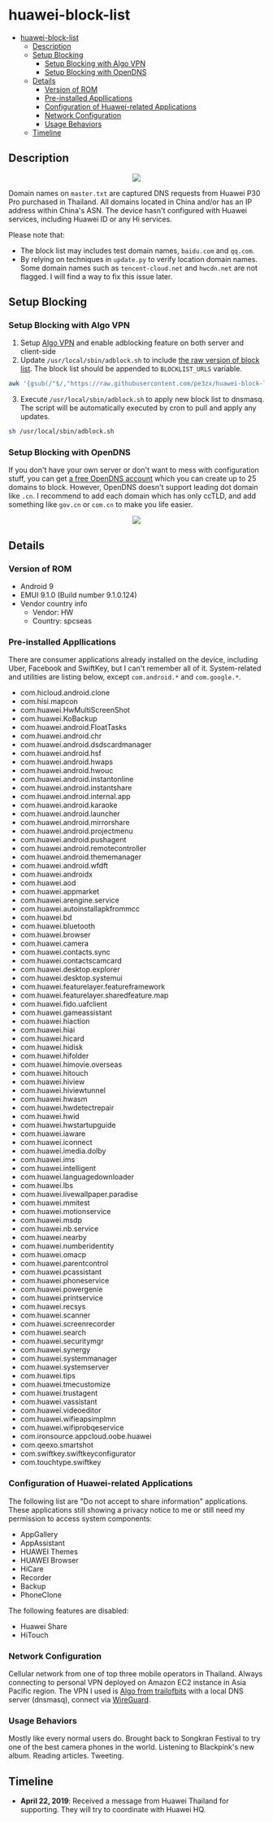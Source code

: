 # huawei-block-list

- [huawei-block-list](#huawei-block-list)
  - [Description](#description)
  - [Setup Blocking](#setup-blocking)
    - [Setup Blocking with Algo VPN](#setup-blocking-with-algo-vpn)
    - [Setup Blocking with OpenDNS](#setup-blocking-with-opendns)
  - [Details](#details)
    - [Version of ROM](#version-of-rom)
    - [Pre-installed Appllications](#pre-installed-appllications)
    - [Configuration of Huawei-related Applications](#configuration-of-huawei-related-applications)
    - [Network Configuration](#network-configuration)
    - [Usage Behaviors](#usage-behaviors)
  - [Timeline](#timeline)

## Description

<p align="center"><img src ="img/dnsmasq.jpg" /></p>

Domain names on `master.txt` are captured DNS requests from Huawei P30 Pro purchased in Thailand. All domains located in China and/or has an IP address within China's ASN. The device hasn't configured with Huawei services, including Huawei ID or any Hi services.

Please note that:
- The block list may includes test domain names, `baidu.com` and `qq.com`.
- By relying on techniques in `update.py` to verify location domain names. Some domain names such as `tencent-cloud.net` and `hwcdn.net` are not flagged. I will find a way to fix this issue later.

## Setup Blocking

### Setup Blocking with Algo VPN

1. Setup [Algo VPN](https://github.com/trailofbits/algo) and enable adblocking feature on both server and client-side
2. Update `/usr/local/sbin/adblock.sh` to include [the raw version of block list](https://raw.githubusercontent.com/pe3zx/huawei-block-list/master/master.txt). The block list should be appended to `BLOCKLIST_URLS` variable.

```sh
awk '{gsub(/"$/,"https://raw.githubusercontent.com/pe3zx/huawei-block-list/master/master.txt \"")}' /usr/local/sbin/adblock.sh
```

3. Execute `/usr/local/sbin/adblock.sh` to apply new block list to dnsmasq. The script will be automatically executed by cron to pull and apply any updates.

```sh
sh /usr/local/sbin/adblock.sh
```

### Setup Blocking with OpenDNS

If you don't have your own server or don't want to mess with configuration stuff, you can get [a free OpenDNS account](https://www.opendns.com/home-internet-security/) which you can create up to 25 domains to block. However, OpenDNS doesn't support leading dot domain like `.cn`. I recommend to add each domain which has only ccTLD, and add something like `gov.cn` or `com.cn` to make you life easier.

<p align="center"><img src ="img/opendns.png" /></p>

## Details

### Version of ROM

- Android 9
- EMUI 9.1.0 (Build number 9.1.0.124)
- Vendor country info
  - Vendor: HW
  - Country: spcseas

### Pre-installed Appllications

There are consumer applications already installed on the device, including Uber, Facebook and SwiftKey, but I can't remember all of it. System-related and utilities are listing below, except `com.android.*` and `com.google.*`.

- com.hicloud.android.clone
- com.hisi.mapcon
- com.huawei.HwMultiScreenShot
- com.huawei.KoBackup
- com.huawei.android.FloatTasks
- com.huawei.android.chr
- com.huawei.android.dsdscardmanager
- com.huawei.android.hsf
- com.huawei.android.hwaps
- com.huawei.android.hwouc
- com.huawei.android.instantonline
- com.huawei.android.instantshare
- com.huawei.android.internal.app
- com.huawei.android.karaoke
- com.huawei.android.launcher
- com.huawei.android.mirrorshare
- com.huawei.android.projectmenu
- com.huawei.android.pushagent
- com.huawei.android.remotecontroller
- com.huawei.android.thememanager
- com.huawei.android.wfdft
- com.huawei.androidx
- com.huawei.aod
- com.huawei.appmarket
- com.huawei.arengine.service
- com.huawei.autoinstallapkfrommcc
- com.huawei.bd
- com.huawei.bluetooth
- com.huawei.browser
- com.huawei.camera
- com.huawei.contacts.sync
- com.huawei.contactscamcard
- com.huawei.desktop.explorer
- com.huawei.desktop.systemui
- com.huawei.featurelayer.featureframework
- com.huawei.featurelayer.sharedfeature.map
- com.huawei.fido.uafclient
- com.huawei.gameassistant
- com.huawei.hiaction
- com.huawei.hiai
- com.huawei.hicard
- com.huawei.hidisk
- com.huawei.hifolder
- com.huawei.himovie.overseas
- com.huawei.hitouch
- com.huawei.hiview
- com.huawei.hiviewtunnel
- com.huawei.hwasm
- com.huawei.hwdetectrepair
- com.huawei.hwid
- com.huawei.hwstartupguide
- com.huawei.iaware
- com.huawei.iconnect
- com.huawei.imedia.dolby
- com.huawei.ims
- com.huawei.intelligent
- com.huawei.languagedownloader
- com.huawei.lbs
- com.huawei.livewallpaper.paradise
- com.huawei.mmitest
- com.huawei.motionservice
- com.huawei.msdp
- com.huawei.nb.service
- com.huawei.nearby
- com.huawei.numberidentity
- com.huawei.omacp
- com.huawei.parentcontrol
- com.huawei.pcassistant
- com.huawei.phoneservice
- com.huawei.powergenie
- com.huawei.printservice
- com.huawei.recsys
- com.huawei.scanner
- com.huawei.screenrecorder
- com.huawei.search
- com.huawei.securitymgr
- com.huawei.synergy
- com.huawei.systemmanager
- com.huawei.systemserver
- com.huawei.tips
- com.huawei.tmecustomize
- com.huawei.trustagent
- com.huawei.vassistant
- com.huawei.videoeditor
- com.huawei.wifieapsimplmn
- com.huawei.wifiprobqeservice
- com.ironsource.appcloud.oobe.huawei
- com.qeexo.smartshot
- com.swiftkey.swiftkeyconfigurator
- com.touchtype.swiftkey

### Configuration of Huawei-related Applications

The following list are "Do not accept to share information" applications. These applications still showing a privacy notice to me or still need my permission to access system components:

- AppGallery
- AppAssistant
- HUAWEI Themes
- HUAWEI Browser
- HiCare
- Recorder
- Backup
- PhoneClone

The following features are disabled:

- Huawei Share
- HiTouch

### Network Configuration

Cellular network from one of top three mobile operators in Thailand. Always connecting to personal VPN deployed on Amazon EC2 instance in Asia Pacific region. The VPN I used is [Algo from trailofbits](https://github.com/trailofbits/algo) with a local DNS server (dnsmasq), connect via [WireGuard](https://www.wireguard.com/).

### Usage Behaviors

Mostly like every normal users do. Brought back to Songkran Festival to try one of the best camera phones in the world. Listening to Blackpink's new album. Reading articles. Tweeting.

## Timeline

- **April 22, 2019**: Received a message from Huawei Thailand for supporting. They will try to coordinate with Huawei HQ.
